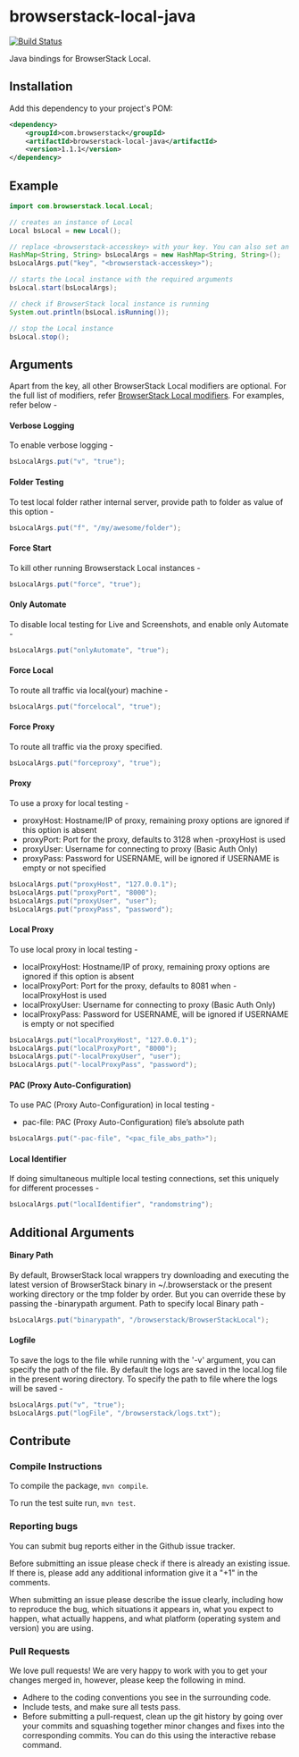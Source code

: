 # browserstack-local-java

[![Build Status](https://travis-ci.org/browserstack/browserstack-local-java.svg?branch=master)](https://travis-ci.org/browserstack/browserstack-local-java)

Java bindings for BrowserStack Local.

## Installation

Add this dependency to your project's POM:
```xml
<dependency>
    <groupId>com.browserstack</groupId>
    <artifactId>browserstack-local-java</artifactId>
    <version>1.1.1</version>
</dependency>
```

## Example

```java
import com.browserstack.local.Local;

// creates an instance of Local
Local bsLocal = new Local();

// replace <browserstack-accesskey> with your key. You can also set an environment variable - "BROWSERSTACK_ACCESS_KEY".
HashMap<String, String> bsLocalArgs = new HashMap<String, String>();
bsLocalArgs.put("key", "<browserstack-accesskey>");

// starts the Local instance with the required arguments
bsLocal.start(bsLocalArgs);

// check if BrowserStack local instance is running
System.out.println(bsLocal.isRunning());

// stop the Local instance
bsLocal.stop();
```

## Arguments

Apart from the key, all other BrowserStack Local modifiers are optional. For the full list of modifiers, refer [BrowserStack Local modifiers](https://www.browserstack.com/local-testing#modifiers). For examples, refer below -

#### Verbose Logging
To enable verbose logging -
```java
bsLocalArgs.put("v", "true");
```

#### Folder Testing
To test local folder rather internal server, provide path to folder as value of this option -
```java
bsLocalArgs.put("f", "/my/awesome/folder");
```

#### Force Start
To kill other running Browserstack Local instances -
```java
bsLocalArgs.put("force", "true");
```

#### Only Automate
To disable local testing for Live and Screenshots, and enable only Automate -
```java
bsLocalArgs.put("onlyAutomate", "true");
```

#### Force Local
To route all traffic via local(your) machine -
```java
bsLocalArgs.put("forcelocal", "true");
```
#### Force Proxy
To route all traffic via the proxy specified.
```java
bsLocalArgs.put("forceproxy", "true");
```

#### Proxy
To use a proxy for local testing -

* proxyHost: Hostname/IP of proxy, remaining proxy options are ignored if this option is absent
* proxyPort: Port for the proxy, defaults to 3128 when -proxyHost is used
* proxyUser: Username for connecting to proxy (Basic Auth Only)
* proxyPass: Password for USERNAME, will be ignored if USERNAME is empty or not specified

```java
bsLocalArgs.put("proxyHost", "127.0.0.1");
bsLocalArgs.put("proxyPort", "8000");
bsLocalArgs.put("proxyUser", "user");
bsLocalArgs.put("proxyPass", "password");
```
#### Local Proxy
To use local proxy in local testing -

* localProxyHost: Hostname/IP of proxy, remaining proxy options are ignored if this option is absent
* localProxyPort: Port for the proxy, defaults to 8081 when -localProxyHost is used
* localProxyUser: Username for connecting to proxy (Basic Auth Only)
* localProxyPass: Password for USERNAME, will be ignored if USERNAME is empty or not specified

```java
bsLocalArgs.put("localProxyHost", "127.0.0.1");
bsLocalArgs.put("localProxyPort", "8000");
bsLocalArgs.put("-localProxyUser", "user");
bsLocalArgs.put("-localProxyPass", "password");
```

#### PAC (Proxy Auto-Configuration)
To use PAC (Proxy Auto-Configuration) in local testing -

* pac-file: PAC (Proxy Auto-Configuration) file’s absolute path

```java
bsLocalArgs.put("-pac-file", "<pac_file_abs_path>");
```

#### Local Identifier
If doing simultaneous multiple local testing connections, set this uniquely for different processes -
```java
bsLocalArgs.put("localIdentifier", "randomstring");
```

## Additional Arguments

#### Binary Path

By default, BrowserStack local wrappers try downloading and executing the latest version of BrowserStack binary in ~/.browserstack or the present working directory or the tmp folder by order. But you can override these by passing the -binarypath argument.
Path to specify local Binary path -
```java
bsLocalArgs.put("binarypath", "/browserstack/BrowserStackLocal");
```

#### Logfile
To save the logs to the file while running with the '-v' argument, you can specify the path of the file. By default the logs are saved in the local.log file in the present woring directory.
To specify the path to file where the logs will be saved -
```java
bsLocalArgs.put("v", "true");
bsLocalArgs.put("logFile", "/browserstack/logs.txt");
```

## Contribute

### Compile Instructions

To compile the package, `mvn compile`.

To run the test suite run, `mvn test`.

### Reporting bugs

You can submit bug reports either in the Github issue tracker.

Before submitting an issue please check if there is already an existing issue. If there is, please add any additional information give it a "+1" in the comments.

When submitting an issue please describe the issue clearly, including how to reproduce the bug, which situations it appears in, what you expect to happen, what actually happens, and what platform (operating system and version) you are using.

### Pull Requests

We love pull requests! We are very happy to work with you to get your changes merged in, however, please keep the following in mind.

* Adhere to the coding conventions you see in the surrounding code.
* Include tests, and make sure all tests pass.
* Before submitting a pull-request, clean up the git history by going over your commits and squashing together minor changes and fixes into the corresponding commits. You can do this using the interactive rebase command.
